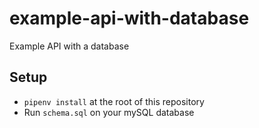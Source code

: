 # example-api-with-database
Example API with a database

## Setup

* `pipenv install` at the root of this repository
* Run `schema.sql` on your mySQL database